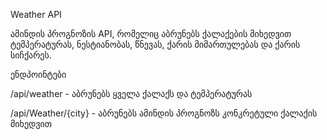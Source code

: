 Weather API

ამინდის პროგნოზის API, რომელიც აბრუნებს ქალაქების მიხედვით ტემპერატურას, ნესტიანობას, წნევას, ქარის მიმართულებას და ქარის სიჩქარეს.

ენდპოინტები

/api/weather - აბრუნებს ყველა ქალაქს და ტემპერატურას

/api/Weather/{city} - აბრუნებს ამინდის პროგნოზს კონკრეტული ქალაქის მიხედვით
